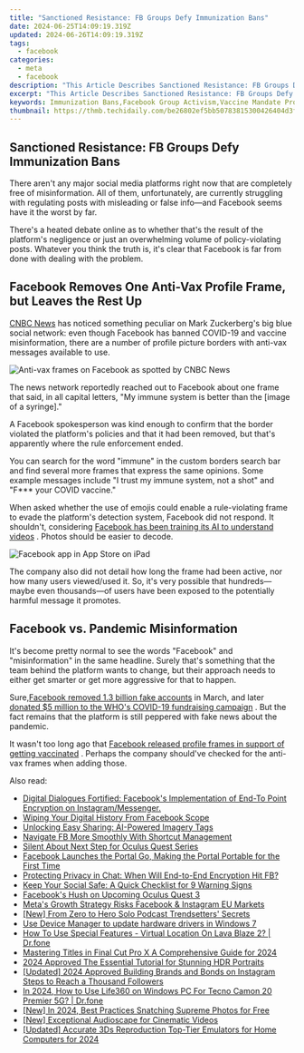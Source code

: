 ```yaml
---
title: "Sanctioned Resistance: FB Groups Defy Immunization Bans"
date: 2024-06-25T14:09:19.319Z
updated: 2024-06-26T14:09:19.319Z
tags:
  - facebook
categories:
  - meta
  - facebook
description: "This Article Describes Sanctioned Resistance: FB Groups Defy Immunization Bans"
excerpt: "This Article Describes Sanctioned Resistance: FB Groups Defy Immunization Bans"
keywords: Immunization Bans,Facebook Group Activism,Vaccine Mandate Protests,Digital Rights Online Communities,Social Media Censorship,Public Health Policy Challenges,Online Social Movements
thumbnail: https://thmb.techidaily.com/be26802ef5bb50783815300426404d3fea7e0b5a3f7f648e31ee7c5865304f02.jpg
---
```


## Sanctioned Resistance: FB Groups Defy Immunization Bans

 There aren't any major social media platforms right now that are completely free of misinformation. All of them, unfortunately, are currently struggling with regulating posts with misleading or false info—and Facebook seems have it the worst by far.

 There's a heated debate online as to whether that's the result of the platform's negligence or just an overwhelming volume of policy-violating posts. Whatever you think the truth is, it's clear that Facebook is far from done with dealing with the problem.

## Facebook Removes One Anti-Vax Profile Frame, but Leaves the Rest Up

[CNBC News](https://www.cnbc.com/2021/05/14/facebook-races-to-remove-anti-vaccine-profile-picture-frames.html) has noticed something peculiar on Mark Zuckerberg's big blue social network: even though Facebook has banned COVID-19 and vaccine misinformation, there are a number of profile picture borders with anti-vax messages available to use.

![Anti-vax frames on Facebook as spotted by CNBC News](https://static1.makeuseofimages.com/wordpress/wp-content/uploads/2021/05/facebook-anti-vax-frames.png)

 The news network reportedly reached out to Facebook about one frame that said, in all capital letters, "My immune system is better than the \[image of a syringe\]."

 A Facebook spokesperson was kind enough to confirm that the border violated the platform's policies and that it had been removed, but that's apparently where the rule enforcement ended.

 You can search for the word "immune" in the custom borders search bar and find several more frames that express the same opinions. Some example messages include "I trust my immune system, not a shot" and "F\*\*\* your COVID vaccine."

 When asked whether the use of emojis could enable a rule-violating frame to evade the platform's detection system, Facebook did not respond. It shouldn't, considering [Facebook has been training its AI to understand videos](https://www.makeuseof.com/facebook-ai-to-understand-videos/) . Photos should be easier to decode.

![Facebook app in App Store on iPad](https://static1.makeuseofimages.com/wordpress/wp-content/uploads/2021/03/facebook-on-ipad.png)

 The company also did not detail how long the frame had been active, nor how many users viewed/used it. So, it's very possible that hundreds—maybe even thousands—of users have been exposed to the potentially harmful message it promotes.

## Facebook vs. Pandemic Misinformation

 It's become pretty normal to see the words "Facebook" and "misinformation" in the same headline. Surely that's something that the team behind the platform wants to change, but their approach needs to either get smarter or get more aggressive for that to happen.

 Sure,[Facebook removed 1.3 billion fake accounts](https://www.makeuseof.com/facebook-removed-fake-accounts-for-misinformation/) in March, and later [donated $5 million to the WHO's COVID-19 fundraising campaign](https://www.makeuseof.com/facebook-donating-5-million-whos-covid-fundraising-campaign/) . But the fact remains that the platform is still peppered with fake news about the pandemic.

 It wasn't too long ago that [Facebook released profile frames in support of getting vaccinated](https://www.makeuseof.com/facebooks-latest-profile-frames-encourage-friends-get-covid-19-vaccines/) . Perhaps the company should've checked for the anti-vax frames when adding those.


<ins class="adsbygoogle"
     style="display:block"
     data-ad-format="autorelaxed"
     data-ad-client="ca-pub-7571918770474297"
     data-ad-slot="1223367746"></ins>



<ins class="adsbygoogle"
     style="display:block"
     data-ad-client="ca-pub-7571918770474297"
     data-ad-slot="8358498916"
     data-ad-format="auto"
     data-full-width-responsive="true"></ins>

<span class="atpl-alsoreadstyle">Also read:</span>
<div><ul>
<li><a href="https://facebook.techidaily.com/digital-dialogues-fortified-facebooks-implementation-of-end-to-point-encryption-on-instagrammessenger/"><u>Digital Dialogues Fortified: Facebook's Implementation of End-To Point Encryption on Instagram/Messenger.</u></a></li>
<li><a href="https://facebook.techidaily.com/wiping-your-digital-history-from-facebook-scope/"><u>Wiping Your Digital History From Facebook Scope</u></a></li>
<li><a href="https://facebook.techidaily.com/unlocking-easy-sharing-ai-powered-imagery-tags/"><u>Unlocking Easy Sharing: AI-Powered Imagery Tags</u></a></li>
<li><a href="https://facebook.techidaily.com/navigate-fb-more-smoothly-with-shortcut-management/"><u>Navigate FB More Smoothly With Shortcut Management</u></a></li>
<li><a href="https://facebook.techidaily.com/silent-about-next-step-for-oculus-quest-series/"><u>Silent About Next Step for Oculus Quest Series</u></a></li>
<li><a href="https://facebook.techidaily.com/facebook-launches-the-portal-go-making-the-portal-portable-for-the-first-time/"><u>Facebook Launches the Portal Go, Making the Portal Portable for the First Time</u></a></li>
<li><a href="https://facebook.techidaily.com/protecting-privacy-in-chat-when-will-end-to-end-encryption-hit-fb/"><u>Protecting Privacy in Chat: When Will End-to-End Encryption Hit FB?</u></a></li>
<li><a href="https://facebook.techidaily.com/keep-your-social-safe-a-quick-checklist-for-9-warning-signs/"><u>Keep Your Social Safe: A Quick Checklist for 9 Warning Signs</u></a></li>
<li><a href="https://facebook.techidaily.com/facebooks-hush-on-upcoming-oculus-quest-3/"><u>Facebook's Hush on Upcoming Oculus Quest 3</u></a></li>
<li><a href="https://facebook.techidaily.com/metas-growth-strategy-risks-facebook-and-instagram-eu-markets/"><u>Meta's Growth Strategy Risks Facebook & Instagram EU Markets</u></a></li>
<li><a href="https://some-techniques.techidaily.com/new-from-zero-to-hero-solo-podcast-trendsetters-secrets/"><u>[New] From Zero to Hero  Solo Podcast Trendsetters' Secrets</u></a></li>
<li><a href="https://techidaily.com/use-device-manager-to-update-hardware-drivers-in-windows-7-by-drivereasy-guide/"><u>Use Device Manager to update hardware drivers in Windows 7</u></a></li>
<li><a href="https://change-location.techidaily.com/how-to-use-special-features-virtual-location-on-lava-blaze-2-drfone-by-drfone-virtual-android/"><u>How To Use Special Features - Virtual Location On Lava Blaze 2? | Dr.fone</u></a></li>
<li><a href="https://ai-video-tools.techidaily.com/mastering-titles-in-final-cut-pro-x-a-comprehensive-guide-for-2024/"><u>Mastering Titles in Final Cut Pro X A Comprehensive Guide for 2024</u></a></li>
<li><a href="https://some-guidance.techidaily.com/2024-approved-the-essential-tutorial-for-stunning-hdr-portraits/"><u>2024 Approved  The Essential Tutorial for Stunning HDR Portraits</u></a></li>
<li><a href="https://instagram-videos.techidaily.com/updated-2024-approved-building-brands-and-bonds-on-instagram-steps-to-reach-a-thousand-followers/"><u>[Updated] 2024 Approved  Building Brands and Bonds on Instagram  Steps to Reach a Thousand Followers</u></a></li>
<li><a href="https://phone-solutions.techidaily.com/in-2024-how-to-use-life360-on-windows-pc-for-tecno-camon-20-premier-5g-drfone-by-drfone-virtual-android/"><u>In 2024, How to Use Life360 on Windows PC For Tecno Camon 20 Premier 5G? | Dr.fone</u></a></li>
<li><a href="https://fox-direct.techidaily.com/new-in-2024-best-practices-snatching-supreme-photos-for-free/"><u>[New] In 2024, Best Practices  Snatching Supreme Photos for Free</u></a></li>
<li><a href="https://vp-tips.techidaily.com/new-exceptional-audioscape-for-cinematic-videos/"><u>[New] Exceptional Audioscape for Cinematic Videos</u></a></li>
<li><a href="https://screen-sharing-recording.techidaily.com/updated-accurate-3ds-reproduction-top-tier-emulators-for-home-computers-for-2024/"><u>[Updated] Accurate 3Ds Reproduction  Top-Tier Emulators for Home Computers for 2024</u></a></li>
</ul></div>
